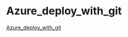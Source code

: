 # Azure_deploy_with_git
[Azure_deploy_with_git](https://aiwithcloud.com/2022/09/14/azure_deploy_with_git/)